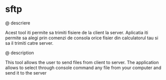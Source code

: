 # sftp

@ descriere

Acest tool iti permite sa trimiti fisiere de la client la server. Aplicatia iti permite sa alegi prin comenzi de consola orice fisier din calculatorul tau si sa il trimiti catre server.

@ description

This tool allows the user to send files from client to server. The application allows to select through console command any file from your computer and send it to the server
